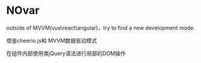 # NOvar
outside of MVVM(vue\react\angular)，try to find a new  development mode.

借鉴cheerio.js和 MVVM数据驱动模式

在组件内部使用类jQuery语法进行局部的DOM操作
